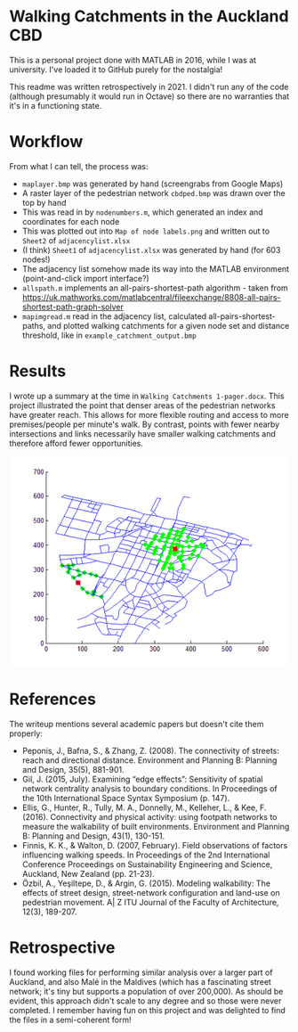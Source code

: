 # Walking Catchments in the Auckland CBD
This is a personal project done with MATLAB in 2016, while I was at university. I've loaded it to GitHub purely for the nostalgia!

This readme was written retrospectively in 2021. I didn't run any of the code (although presumably it would run in Octave) so there are no warranties that it's in a functioning state.

# Workflow
From what I can tell, the process was:

* `maplayer.bmp` was generated by hand (screengrabs from Google Maps)
* A raster layer of the pedestrian network `cbdped.bmp` was drawn over the top by hand
* This was read in by `nodenumbers.m`, which generated an index and coordinates for each node
* This was plotted out into `Map of node labels.png` and written out to `Sheet2` of `adjacencylist.xlsx`
* (I think) `Sheet1` of `adjacencylist.xlsx` was generated by hand (for 603 nodes!)
* The adjacency list somehow made its way into the MATLAB environment (point-and-click import interface?)
* `allspath.m` implements an all-pairs-shortest-path algorithm - taken from https://uk.mathworks.com/matlabcentral/fileexchange/8808-all-pairs-shortest-path-graph-solver
* `mapimgread.m` read in the adjacency list, calculated all-pairs-shortest-paths, and plotted walking catchments for a given node set and distance threshold, like in `example_catchment_output.bmp`

# Results
I wrote up a summary at the time in `Walking Catchments 1-pager.docx`. This project illustrated the point that denser areas of the pedestrian networks have greater reach. This allows for more flexible routing and access to more premises/people per minute's walk. By contrast, points with fewer nearby intersections and links necessarily have smaller walking catchments and therefore afford fewer opportunities.

![Sample catchment output](example_catchment_output.bmp)

# References
The writeup mentions several academic papers but doesn't cite them properly:

* Peponis, J., Bafna, S., & Zhang, Z. (2008). The connectivity of streets: reach and directional distance. Environment and Planning B: Planning and Design, 35(5), 881-901.
* Gil, J. (2015, July). Examining “edge effects”: Sensitivity of spatial network centrality analysis to boundary conditions. In Proceedings of the 10th International Space Syntax Symposium (p. 147).
* Ellis, G., Hunter, R., Tully, M. A., Donnelly, M., Kelleher, L., & Kee, F. (2016). Connectivity and physical activity: using footpath networks to measure the walkability of built environments. Environment and Planning B: Planning and Design, 43(1), 130-151.
* Finnis, K. K., & Walton, D. (2007, February). Field observations of factors influencing walking speeds. In Proceedings of the 2nd International Conference Proceedings on Sustainability Engineering and Science, Auckland, New Zealand (pp. 21-23).
* Özbil, A., Yeşiltepe, D., & Argin, G. (2015). Modeling walkability: The effects of street design, street-network configuration and land-use on pedestrian movement. A| Z ITU Journal of the Faculty of Architecture, 12(3), 189-207.

# Retrospective
I found working files for performing similar analysis over a larger part of Auckland, and also Malé in the Maldives (which has a fascinating street network; it's tiny but supports a population of over 200,000). As should be evident, this approach didn't scale to any degree and so those were never completed. I remember having fun on this project and was delighted to find the files in a semi-coherent form!
